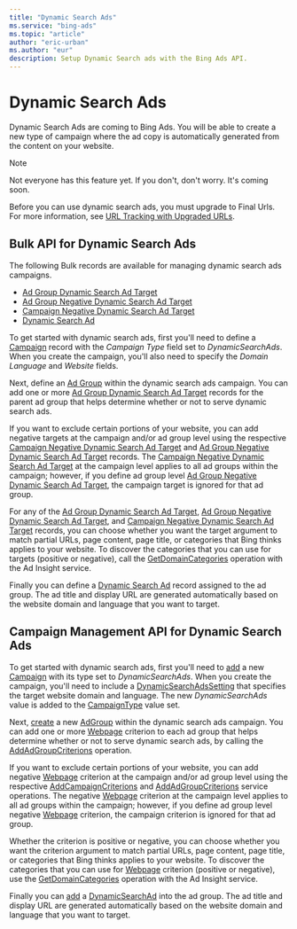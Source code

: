 ```yaml
---
title: "Dynamic Search Ads"
ms.service: "bing-ads"
ms.topic: "article"
author: "eric-urban"
ms.author: "eur"
description: Setup Dynamic Search ads with the Bing Ads API.
---
```

# Dynamic Search Ads
Dynamic Search Ads are coming to Bing Ads. You will be able to create a new type of campaign where the ad copy is automatically generated from the content on your website. 

> [!NOTE]
> Not everyone has this feature yet. If you don't, don't worry. It's coming soon.
> 
> Before you can use dynamic search ads, you must upgrade to Final Urls. For more information, see [URL Tracking with Upgraded URLs](/bingads/guides/url-tracking-upgraded-urls.md).

## <a name="bulk"></a>Bulk API for Dynamic Search Ads  
The following Bulk records are available for managing dynamic search ads campaigns.
* [Ad Group Dynamic Search Ad Target](/binga/bingads/bulk-service/ad-group-dynamic-search-ad-target.md)
* [Ad Group Negative Dynamic Search Ad Target](/binga/bingads/bulk-service/ad-group-negative-dynamic-search-ad-target.md)
* [Campaign Negative Dynamic Search Ad Target](/binga/bingads/bulk-service/campaign-negative-dynamic-search-ad-target.md)
* [Dynamic Search Ad](/binga/bingads/bulk-service/dynamic-search-ad.md)
 
To get started with dynamic search ads, first you'll need to define a [Campaign](/binga/bingads/bulk-service/campaign.md) record with the *Campaign Type* field set to *DynamicSearchAds*. When you create the campaign, you'll also need to specify the *Domain Language* and *Website* fields.  

Next, define an [Ad Group](/binga/bingads/bulk-service/ad-group.md) within the dynamic search ads campaign. You can add one or more [Ad Group Dynamic Search Ad Target](/binga/bingads/bulk-service/ad-group-dynamic-search-ad-target.md) records for the parent ad group that helps determine whether or not to serve dynamic search ads. 

If you want to exclude certain portions of your website, you can add negative targets at the campaign and/or ad group level using the respective [Campaign Negative Dynamic Search Ad Target](/binga/bingads/bulk-service/campaign-negative-dynamic-search-ad-target.md) and [Ad Group Negative Dynamic Search Ad Target](/binga/bingads/bulk-service/ad-group-negative-dynamic-search-ad-target.md) records. The [Campaign Negative Dynamic Search Ad Target](/binga/bingads/bulk-service/campaign-negative-dynamic-search-ad-target.md) at the campaign level applies to all ad groups within the campaign; however, if you define ad group level [Ad Group Negative Dynamic Search Ad Target](/binga/bingads/bulk-service/ad-group-negative-dynamic-search-ad-target.md), the campaign target is ignored for that ad group. 

For any of the [Ad Group Dynamic Search Ad Target](/binga/bingads/bulk-service/ad-group-dynamic-search-ad-target.md), [Ad Group Negative Dynamic Search Ad Target](/binga/bingads/bulk-service/ad-group-negative-dynamic-search-ad-target.md), and [Campaign Negative Dynamic Search Ad Target](/binga/bingads/bulk-service/campaign-negative-dynamic-search-ad-target.md) records, you can choose whether you want the target argument to match partial URLs, page content, page title, or categories that Bing thinks applies to your website. To discover the categories that you can use for targets (positive or negative), call the [GetDomainCategories](/binga/bingads/ad-insight-service/getdomaincategories.md) operation with the Ad Insight service.

Finally you can define a [Dynamic Search Ad](/binga/bingads/bulk-service/dynamic-search-ad.md) record assigned to the ad group. The ad title and display URL are generated automatically based on the website domain and language that you want to target.


## <a name="campaign"></a>Campaign Management API for Dynamic Search Ads  

To get started with dynamic search ads, first you'll need to [add](/binga/bingads/campaign-management-service/addcampaigns.md) a new [Campaign](/binga/bingads/campaign-management-service/campaign.md) with its type set to *DynamicSearchAds*. When you create the campaign, you'll need to include a [DynamicSearchAdsSetting](/binga/bingads/campaign-management-service/dynamicsearchadssetting.md) that specifies the target website domain and language. The new *DynamicSearchAds* value is added to the [CampaignType](/binga/bingads/campaign-management-service/campaigntype.md) value set. 

Next, [create](/binga/bingads/campaign-management-service/addadgroups.md) a new [AdGroup](/binga/bingads/campaign-management-service/adgroup.md) within the dynamic search ads campaign. You can add one or more [Webpage](/binga/bingads/campaign-management-service/webpage.md) criterion to each ad group that helps determine whether or not to serve dynamic search ads, by calling the [AddAdGroupCriterions](/binga/bingads/campaign-management-service/addadgroupcriterions.md) operation. 

If you want to exclude certain portions of your website, you can add negative [Webpage](/binga/bingads/campaign-management-service/webpage.md) criterion at the campaign and/or ad group level using the respective [AddCampaignCriterions](/binga/bingads/campaign-management-service/addcampaigncriterions.md) and [AddAdGroupCriterions](/binga/bingads/campaign-management-service/addadgroupcriterions.md) service operations. The negative [Webpage](/binga/bingads/campaign-management-service/webpage.md) criterion at the campaign level applies to all ad groups within the campaign; however, if you define ad group level negative [Webpage](/binga/bingads/campaign-management-service/webpage.md) criterion, the campaign criterion is ignored for that ad group. 

Whether the criterion is positive or negative, you can choose whether you want the criterion argument to match partial URLs, page content, page title, or categories that Bing thinks applies to your website. To discover the categories that you can use for [Webpage](/binga/bingads/campaign-management-service/webpage.md) criterion (positive or negative), use the [GetDomainCategories](/binga/bingads/ad-insight-service/getdomaincategories.md) operation with the Ad Insight service.

Finally you can [add](/binga/bingads/campaign-management-service/addads.md) a [DynamicSearchAd](/binga/bingads/campaign-management-service/dynamicsearchad.md) into the ad group. The ad title and display URL are generated automatically based on the website domain and language that you want to target.
